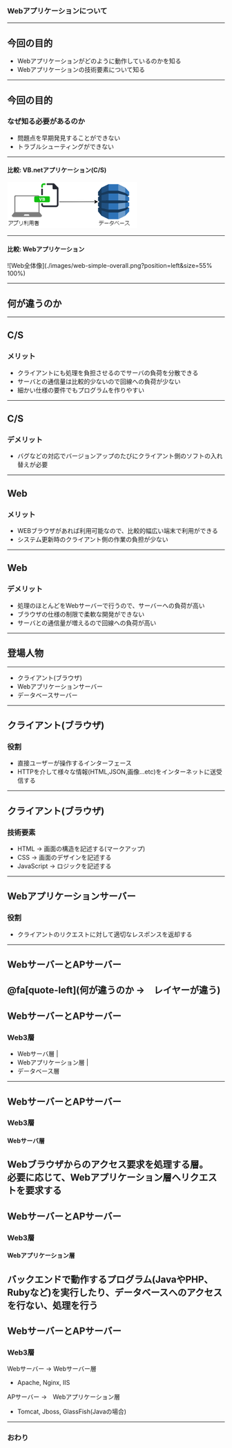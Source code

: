 ### Webアプリケーションについて


---


## 今回の目的
- Webアプリケーションがどのように動作しているのかを知る
- Webアプリケーションの技術要素について知る
---
## 今回の目的
### なぜ知る必要があるのか
- 問題点を早期発見することができない
- トラブルシューティングができない
---
#### 比較: VB.netアプリケーション(C/S)
![VB.net全体像](./images/vb-simple-overall.png)

---
#### 比較: Webアプリケーション
![Web全体像](./images/web-simple-overall.png?position=left&size=55% 100%)

---
## 何が違うのか
---
## C/S
### メリット
- クライアントにも処理を負担させるのでサーバの負荷を分散できる
- サーバとの通信量は比較的少ないので回線への負荷が少ない
- 細かい仕様の要件でもプログラムを作りやすい

---
## C/S
### デメリット
- バグなどの対応でバージョンアップのたびにクライアント側のソフトの入れ替えが必要

---
## Web
### メリット
- WEBブラウザがあれば利用可能なので、比較的幅広い端末で利用ができる
- システム更新時のクライアント側の作業の負担が少ない
---
## Web
### デメリット
- 処理のほとんどをWebサーバーで行うので、サーバーへの負荷が高い
- ブラウザの仕様の制限で柔軟な開発ができない
- サーバとの通信量が増えるので回線への負荷が高い
---
## 登場人物
---
- クライアント(ブラウザ)
- Webアプリケーションサーバー
- データベースサーバー
---
## クライアント(ブラウザ)
### 役割
- 直接ユーザーが操作するインターフェース<br>
- HTTPを介して様々な情報(HTML,JSON,画像...etc)をインターネットに送受信する<br>
---
## クライアント(ブラウザ)
### 技術要素
- HTML → 画面の構造を記述する(マークアップ)
- CSS → 画面のデザインを記述する
- JavaScript → ロジックを記述する
---
## Webアプリケーションサーバー
### 役割
- クライアントのリクエストに対して適切なレスポンスを返却する
---
## WebサーバーとAPサーバー
@fa[quote-left](何が違うのか →　レイヤーが違う)
---
## WebサーバーとAPサーバー
### Web3層
- Webサーバ層 |
- Webアプリケーション層 |
- データベース層
---
## WebサーバーとAPサーバー
### Web3層
####  Webサーバ層
Webブラウザからのアクセス要求を処理する層。<br>必要に応じて、Webアプリケーション層へリクエストを要求する
---
## WebサーバーとAPサーバー
### Web3層
####  Webアプリケーション層
バックエンドで動作するプログラム(JavaやPHP、Rubyなど)を実行したり、データベースへのアクセスを行ない、処理を行う
---
## WebサーバーとAPサーバー
### Web3層
Webサーバー → Webサーバー層
  - Apache, Nginx, IIS
 
APサーバー →　Webアプリケーション層
  - Tomcat, Jboss, GlassFish(Javaの場合)
---
### おわり

